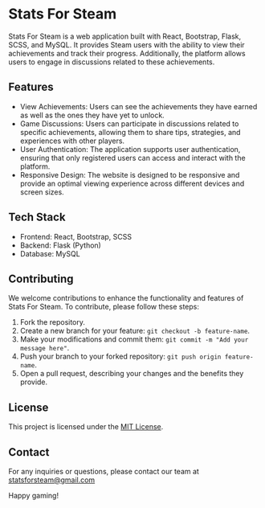 # Stats For Steam

Stats For Steam is a web application built with React, Bootstrap, Flask, SCSS, and MySQL. It provides Steam users with the ability to view their achievements and track their progress. Additionally, the platform allows users to engage in discussions related to these achievements.

## Features

- View Achievements: Users can see the achievements they have earned as well as the ones they have yet to unlock.
- Game Discussions: Users can participate in discussions related to specific achievements, allowing them to share tips, strategies, and experiences with other players.
- User Authentication: The application supports user authentication, ensuring that only registered users can access and interact with the platform.
- Responsive Design: The website is designed to be responsive and provide an optimal viewing experience across different devices and screen sizes.

## Tech Stack

- Frontend: React, Bootstrap, SCSS
- Backend: Flask (Python)
- Database: MySQL

## Contributing

We welcome contributions to enhance the functionality and features of Stats For Steam. To contribute, please follow these steps:

1. Fork the repository.
2. Create a new branch for your feature: `git checkout -b feature-name`.
3. Make your modifications and commit them: `git commit -m "Add your message here"`.
4. Push your branch to your forked repository: `git push origin feature-name`.
5. Open a pull request, describing your changes and the benefits they provide.

## License

This project is licensed under the [MIT License](LICENSE).

## Contact

For any inquiries or questions, please contact our team at statsforsteam@gmail.com

Happy gaming!
